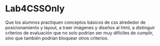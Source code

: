 # Lab4CSSOnly
Que los alumnos practiquen conceptos básicos de css alrededor de posicionamiento y layout, a traer imágenes y diseños al html, a distinguir criterios de evaluación que no solo podrían ser muy difíciles de cumplir, sino que también podrían bloquear otros criterios.
